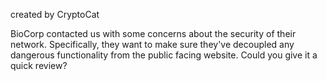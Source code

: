 created by CryptoCat

BioCorp contacted us with some concerns about the security of their network. Specifically, they want to make sure they've decoupled any dangerous functionality from the public facing website. Could you give it a quick review?
